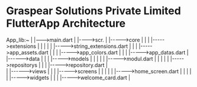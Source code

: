 # Graspear Solutions Private Limited FlutterApp Architecture


App_lib:~
|
|--->main.dart
|
|---->scr.
	|
	|----->core
	|      |
	|      |----->extensions
  |      |   |
  |      |   |----->string_extensions.dart
	|      |
	|      |----->app_assets.dart
	|	     |
	|	     |----->app_colors.dart
	|	     |
	|	     |----->app_datas.dart
	|	    
	|------>data
	|	     |
	|	     |----->models
  |      |   |
  |      |   |----->modul.dart
	|	     |
	|	     |
	|	     |----->repositorys
  |          |
  |          |----->repository.dart
	|	     
	|
	|------>views
	|	     |
	|	     |----->screens
  |      |   |
  |      |   |----->home_screen.dart
	|	     |
	|	     |
	|	     |----->widgets
  |          |
  |          |----->welcome_card.dart
	|	     
     
